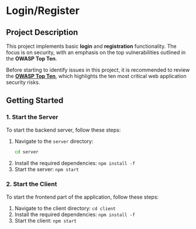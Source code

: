 # Login/Register

## Project Description

This project implements basic **login** and **registration** functionality. The focus is on security, with an emphasis on the top vulnerabilities outlined in the **OWASP Top Ten**.

Before starting to identify issues in this project, it is recommended to review the **[OWASP Top Ten](https://owasp.org/www-project-top-ten/)**, which highlights the ten most critical web application security risks.

## Getting Started

### 1. Start the Server

To start the backend server, follow these steps:

1. Navigate to the `server` directory:
    ```bash
    cd server
    ```
2. Install the required dependencies:
   `npm install -f`
3. Start the server:
   `npm start`

### 2. Start the Client

To start the frontend part of the application, follow these steps:

1. Navigate to the client directory:
   `cd client`
2. Install the required dependencies:
   `npm install -f`
3. Start the client:
   `npm start`
